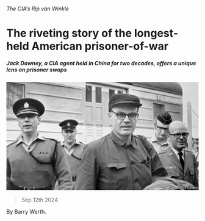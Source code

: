 ###### The CIA’s Rip van Winkle

# The riveting story of the longest-held American prisoner-of-war 

##### Jack Downey, a CIA agent held in China for two decades, offers a unique lens on prisoner swaps 

![image](images/20240914_CUP503.jpg) 

> Sep 12th 2024 

By Barry Werth. 

